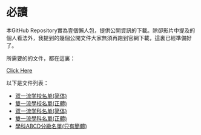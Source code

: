 # 必讀

本GitHub Repository實為壹個懶人包，提供公開資訊的下載。除卻影片中提及的個人看法外，我提到的幾個公開文件大家無須再跑到官網下載，這裏已經準備好了。

所需要的的文件，都在這裏：

[Click Here](Package/)

以下是文件列表：
* [双一流学校名单(简体)](Package/双一流学校名单_简体.docx)
* [雙一流學校名單(正體)](Package/雙一流學校名單_繁體.docx)
* [双一流学科名单(简体)](Package/双一流学科名单_简体.docx)
* [雙一流學科名單(正體)](Package/雙一流學科名單_繁體.docx)
* [學科ABCD分級名單(只有簡體)](Package/高校学科分级表(来自中国大陆教育部).pdf)